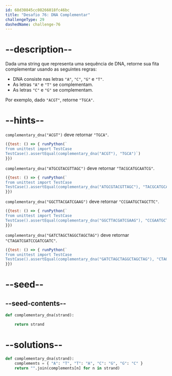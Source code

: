 ```yaml
---
id: 68d30845cc08266018fc46bc
title: "Desafio 76: DNA Complementar"
challengeType: 29
dashedName: challenge-76
---
```


# --description--

Dada uma string que representa uma sequência de DNA, retorne sua fita complementar usando as seguintes regras:

- DNA consiste nas letras `"A"`, `"C"`, `"G"` e `"T"`.
- As letras `"A"` e `"T"` se complementam.
- As letras `"C"` e `"G"` se complementam.

Por exemplo, dado `"ACGT"`, retorne `"TGCA"`.

# --hints--

`complementary_dna("ACGT")` deve retornar `"TGCA"`.

```js
({test: () => { runPython(`
from unittest import TestCase
TestCase().assertEqual(complementary_dna("ACGT"), "TGCA")`)
}})
```

`complementary_dna("ATGCGTACGTTAGC")` deve retornar `"TACGCATGCAATCG"`.

```js
({test: () => { runPython(`
from unittest import TestCase
TestCase().assertEqual(complementary_dna("ATGCGTACGTTAGC"), "TACGCATGCAATCG")`)
}})
```

`complementary_dna("GGCTTACGATCGAAG")` deve retornar `"CCGAATGCTAGCTTC"`.

```js
({test: () => { runPython(`
from unittest import TestCase
TestCase().assertEqual(complementary_dna("GGCTTACGATCGAAG"), "CCGAATGCTAGCTTC")`)
}})
```

`complementary_dna("GATCTAGCTAGGCTAGCTAG")` deve retornar `"CTAGATCGATCCGATCGATC"`.

```js
({test: () => { runPython(`
from unittest import TestCase
TestCase().assertEqual(complementary_dna("GATCTAGCTAGGCTAGCTAG"), "CTAGATCGATCCGATCGATC")`)
}})
```

# --seed--

## --seed-contents--

```py
def complementary_dna(strand):

    return strand
```

# --solutions--

```py
def complementary_dna(strand):
    complements = { "A": "T", "T": "A", "C": "G", "G": "C" }
    return "".join(complements[n] for n in strand)
```
